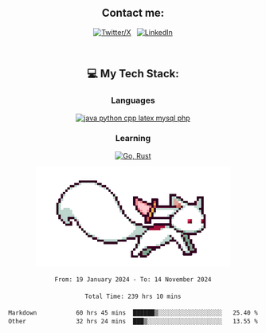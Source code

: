 

<div align="center">

## Contact me:

[![Twitter/X](https://skillicons.dev/icons?i=twitter)](https://twitter.com/erikskopp) &nbsp;
[![LinkedIn](https://skillicons.dev/icons?i=linkedin)](www.linkedin.com/in/erik-skopp) 

<div align="center">
<br>

## 💻 My Tech Stack:

### Languages

[![java python cpp latex mysql php](https://skillicons.dev/icons?i=java,python,cpp,latex,mysql,php)](https://skillicons.dev)

### Learning

[![Go, Rust](https://skillicons.dev/icons?i=go,rust)](https://skillicons.dev)

<center>

<img src="kyubey.gif" alt="Alt-Text" title="" >

</center>


<!--START_SECTION:waka-->

```txt
From: 19 January 2024 - To: 14 November 2024

Total Time: 239 hrs 10 mins

Markdown           60 hrs 45 mins  ██████▒░░░░░░░░░░░░░░░░░░   25.40 %
Other              32 hrs 24 mins  ███▒░░░░░░░░░░░░░░░░░░░░░   13.55 %
```

<!--END_SECTION:waka-->
